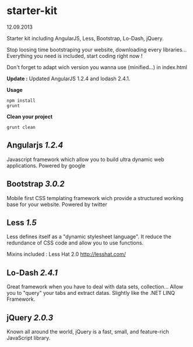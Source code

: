 starter-kit
===========
12.09.2013


Starter kit including AngularJS, Less, Bootstrap, Lo-Dash, jQuery.

Stop loosing time bootstraping your website, downloading every libraries... Everything you need is included, start coding right now !

Don't forget to adapt wich version you wanna use (minified...) in index.html


**Update :**
Updated AngularJS 1.2.4 and lodash 2.4.1.

**Usage**
```
npm install
grunt
```

**Clean your project**
```
grunt clean
```


## Angularjs *1.2.4*
Javascript framework which allow you to build ultra dynamic web applications.
Powered by google

## Bootstrap *3.0.2*
Mobile first CSS templating framework wich provide a structured working base for your website.
Powered by twitter

## Less *1.5*
Less defines itself as a "dynamic stylesheet language". It reduce the redundance of CSS code and allow you to use functions.

Mixins included : Less Hat 2.0 http://lesshat.com/

## Lo-Dash *2.4.1*
Great framework when you have to deal with data sets, collection... Allow you to "query" your tabs and extract datas.
Slightly like the .NET LINQ Framework.

## jQuery *2.0.3*
Known all around the world, jQuery is a fast, small, and feature-rich JavaScript library.
